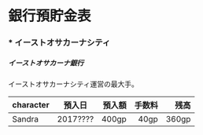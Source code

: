 # 銀行預貯金表

### * イーストオサカーナシティ

##### イーストオサカーナ銀行

イーストオサカーナシティ運営の最大手。

|character|預入日|預入額|手数料|残高|
|---|---|--:|--:|--:|
|Sandra|2017????|400gp|40gp|360gp|

